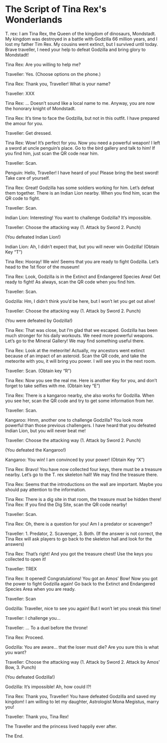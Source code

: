 # The Script of Tina Rex's Wonderlands

T. rex: I am Tina Rex, the Queen of the kingdom of dinosaurs, Mondstadt. My kingdom was destroyed in a battle with Godzilla 66 million years, and I lost my father Tim Rex. My cousins went extinct, but I survived until today. Brave traveller, I need your help to defeat Godzilla and bring glory to Mondstadt!

Tina Rex: Are you willing to help me?

Traveller: Yes. (Choose options on the phone.)

Tina Rex: Thank you, Traveller! What is your name?

Traveller: XXX

Tina Rex: … Doesn’t sound like a local name to me. Anyway, you are now the honorary knight of Mondstadt.

Tina Rex: It’s time to face the Godzilla, but not in this outfit. I have prepared the amour for you.

Traveller: Get dressed.

Tina Rex: Wow! It’s perfect for you. Now you need a powerful weapon! I left a sword at uncle penguin’s place. Go to the bird gallery and talk to him! If you find him, just scan the QR code near him.

Traveller: Scan.

Penguin: Hello, Traveller! I have heard of you! Please bring the best sword! Take care of yourself.

Tina Rex: Great! Godzilla has some soldiers working for him. Let’s defeat them together. There is an Indian Lion nearby. When you find him, scan the QR code to fight.

Traveller: Scan.

Indian Lion: Interesting! You want to challenge Godzilla? It’s impossible.

Traveller: Choose the attacking way (1. Attack by Sword 2. Punch)

(You defeated Indian Lion!)

Indian Lion: Ah, I didn’t expect that, but you will never win Godzilla! (Obtain Key “T”)

Tina Rex: Hooray! We win! Seems that you are ready to fight Godzilla. Let’s head to the 1st floor of the museum!

Tina Rex: Look, Godzilla is in the Extinct and Endangered Species Area! Get ready to fight! As always, scan the QR code when you find him.

Traveller: Scan.

Godzilla: Hm, I didn’t think you’d be here, but I won’t let you get out alive!

Traveller: Choose the attacking way (1. Attack by Sword 2. Punch)

(You were defeated by Godzilla!)

Tina Rex: That was close, but I’m glad that we escaped. Godzilla has been much stronger for his daily workouts. We need more powerful weapons. Let’s go to the Mineral Gallery! We may find something useful there.

Tina Rex: Look at the meteorite! Actually, my ancestors went extinct because of an impact of an asteroid. Scan the QR code, and take the meteorite with you, it will bring you power. I will see you in the next room.

Traveller: Scan. (Obtain key “R”)

Tina Rex: Now you see the real me. Here is another Key for you, and don’t forget to take selfies with me. (Obtain key “E”)

Tina Rex: There is a kangaroo nearby, she also works for Godzilla. When you see her, scan the QR code and try to get some information from her.

Traveller: Scan.

Kangaroo: Hmm, another one to challenge Godzilla? You look more powerful than those previous challengers. I have heard that you defeated Indian Lion, but you will never beat me!

Traveller: Choose the attacking way (1. Attack by Sword 2. Punch)

(You defeated the Kangaroo!)

Kangaroo: You win! I am convinced by your power! (Obtain Key “X”)

Tina Rex: Bravo! You have now collected four keys, there must be a treasure nearby. Let’s go to the T. rex skeleton hall! We may find the treasure there.

Tina Rex: Seems that the introductions on the wall are important. Maybe you should pay attention to the information.

Tina Rex: There is a dig site in that room, the treasure must be hidden there!
Tina Rex: If you find the Dig Site, scan the QR code nearby!

Traveller: Scan.

Tina Rex: Oh, there is a question for you! Am I a predator or scavenger?

Traveller: 1. Predator, 2. Scavenger, 3. Both. (If the answer is not correct, the Tina Rex will ask players to go back to the skeleton hall and look for the answers)

Tina Rex: That’s right! And you got the treasure chest! Use the keys you collected to open it!

Traveller: TREX

Tina Rex: It opened! Congratulations! You got an Amos’ Bow! Now you got the power to fight Godzilla again! Go back to the Extinct and Endangered Species Area when you are ready.

Traveller: Scan

Godzilla: Traveller, nice to see you again! But I won’t let you sneak this time!

Traveller: I challenge you…

Traveller: … To a duel before the throne!

Tina Rex: Proceed.

Godzilla: You are aware… that the loser must die? Are you sure this is what you want?

Traveller: Choose the attacking way (1. Attack by Sword 2. Attack by Amos’ Bow, 3. Punch)

(You defeated Godzilla!)

Godzilla: It’s impossible! Ah, how could I?!

Tina Rex: Thank you, Traveller! You have defeated Godzilla and saved my kingdom! I am willing to let my daughter, Astrologist Mona Megistus, marry you!

Traveller: Thank you, Tina Rex!

The Traveller and the princess lived happily ever after.

The End.
